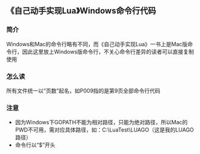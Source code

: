 ## 《自己动手实现Lua》Windows命令行代码

### 简介
Windows和Mac的命令行略有不同，而《自己动手实现Lua》一书上是Mac版命令行，因此这里放上Windows版命令行，不关心命令行差异的读者可以直接复制使用

### 怎么读
所有文件统一以“页数”起名，如P009指的是第9页全部命令行代码

### 注意
+ 因为Windows下GOPATH不能为相对路径，只能为绝对路径，所以Mac的PWD不可用，需对应具体路径，如：C:\LuaTest\LUAGO（这是我的LUAGO路径）
+ 命令行以“$”开头


